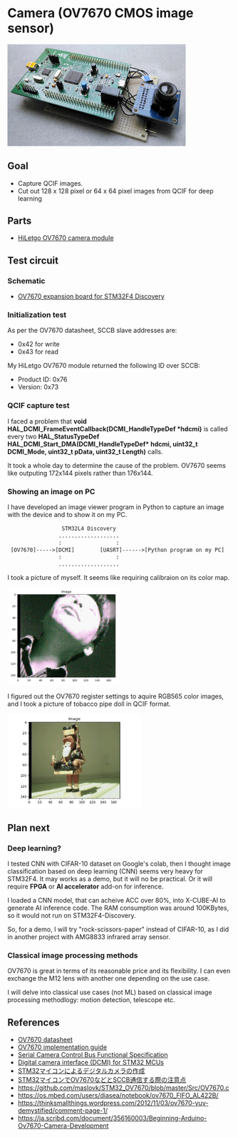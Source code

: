 # Camera (OV7670 CMOS image sensor)

<img src="./camera_board.jpg" width=400>

## Goal

- Capture QCIF images.
- Cut out 128 x 128 pixel or 64 x 64 pixel images from QCIF for deep learning

## Parts

- [HiLetgo OV7670 camera module](https://www.amazon.co.jp/HiLetgo%C2%AE-ov7670%E3%82%AB%E3%83%A1%E3%83%A9%E3%83%A2%E3%82%B8%E3%83%A5%E3%83%BC%E3%83%AB-%E3%82%B7%E3%83%B3%E3%82%B0%E3%83%AB%E3%83%81%E3%83%83%E3%83%97-%E9%9B%86%E9%8C%B2%E3%83%A2%E3%82%B8%E3%83%A5%E3%83%BC%E3%83%AB%E3%82%AB%E3%83%A1%E3%83%A9/dp/B071JHKQCZ/ref=sr_1_fkmr1_2?s=diy&ie=UTF8&qid=1549848789&sr=8-2-fkmr1&keywords=%E3%82%AB%E3%83%A1%E3%83%A9%E3%80%80%E3%82%AA%E3%83%A0%E3%83%8B%E3%83%93%E3%82%B8%E3%83%A7%E3%83%B3+HiLetgo)

## Test circuit

### Schematic

- [OV7670 expansion board for STM32F4 Discovery](./kicad/ov7670_expansion_board.pdf)

### Initialization test

As per the OV7670 datasheet, SCCB slave addresses are:
- 0x42 for write
- 0x43 for read

My HiLetgo OV7670 module returned the following ID over SCCB:
- Product ID: 0x76
- Version: 0x73

### QCIF capture test

I faced a problem that **void HAL_DCMI_FrameEventCallback(DCMI_HandleTypeDef \*hdcmi)** is called every two **HAL_StatusTypeDef HAL_DCMI_Start_DMA(DCMI_HandleTypeDef\* hdcmi, uint32_t DCMI_Mode, uint32_t pData, uint32_t Length)** calls.

It took a whole day to determine the cause of the problem. OV7670 seems like outputing 172x144 pixels rather than 176x144.

### Showing an image on PC

I have developed an image viewer program in Python to capture an image with the device and to show it on my PC.

```
                 STM32L4 Discovery
                ...................
                :                 :
 [OV7670]----->[DCMI]        [UASRT]------>[Python program on my PC]
                :                 :
                ...................
```
                
I took a picture of myself. It seems like requiring calibraion on its color map.

<img src="./python/me.png" width=250>

I figured out the OV7670 register settings to aquire RGB565 color images, and I took a picture of tobacco pipe doll in QCIF format.

<img src="./python/doll.png" width=300>

## Plan next

### Deep learning?

I tested CNN with CIFAR-10 dataset on Google's colab, then I thought image classification based on deep learning (CNN) seems very heavy for STM32F4. It may works as a demo, but it will no be practical. Or it will require **FPGA** or **AI accelerator** add-on for inference.

I loaded a CNN model, that can acheive ACC over 80%, into X-CUBE-AI to generate AI inference code. The RAM consumption was around 100KBytes, so it would not run on STM32F4-Discovery.

So, for a demo, I will try "rock-scissors-paper" instead of CIFAR-10, as I did in another project with AMG8833 infrared array sensor.

### Classical image processing methods

OV7670 is great in terms of its reasonable price and its flexibility. I can even exchange the M12 lens with another one depending on the use case.

I will delve into classical use cases (not ML) based on classical image processing methodlogy: motion detection, telescope etc.

## References

- [OV7670 datasheet](https://www.voti.nl/docs/OV7670.pdf)
- [OV7670 implementation guide](http://www.haoyuelectronics.com/Attachment/OV7670%20+%20AL422B%28FIFO%29%20Camera%20Module%28V2.0%29/OV7670%20Implementation%20Guide%20%28V1.0%29.pdf)
- [Serial Camera Control Bus
Functional Specification ](http://www4.cs.umanitoba.ca/~jacky/Teaching/Courses/74.795-LocalVision/ReadingList/ov-sccb.pdf)
- [Digital camera interface (DCMI) for STM32 MCUs](https://www.st.com/content/ccc/resource/technical/document/application_note/group0/c0/ef/15/38/d1/d6/49/88/DM00373474/files/DM00373474.pdf/jcr:content/translations/en.DM00373474.pdf)
- [STM32マイコンによるデジタルカメラの作成](https://qiita.com/take-iwiw/items/212ddb6faa05412c83b7)
- [STM32マイコンでOV7670などとSCCB通信する際の注意点](https://qiita.com/take-iwiw/items/cf10034890d2784676d0)
- https://github.com/maslovk/STM32_OV7670/blob/master/Src/OV7670.c
- https://os.mbed.com/users/diasea/notebook/ov7670_FIFO_AL422B/
- https://thinksmallthings.wordpress.com/2012/11/03/ov7670-yuv-demystified/comment-page-1/
- https://ja.scribd.com/document/356160003/Beginning-Arduino-Ov7670-Camera-Development


